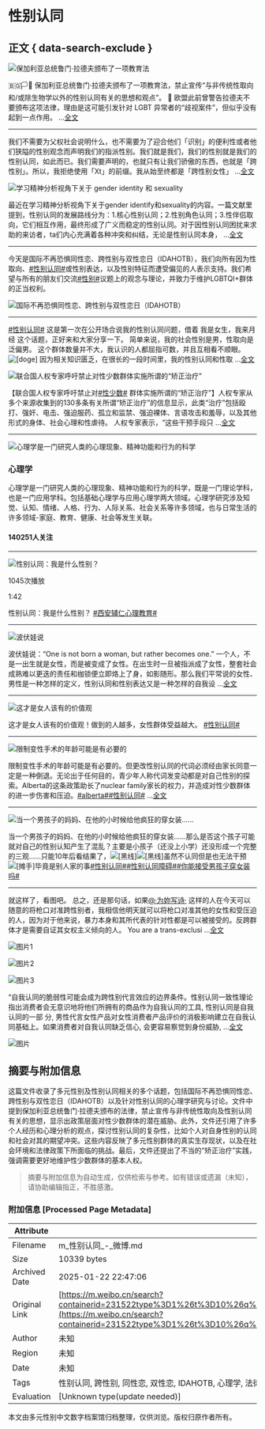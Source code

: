 # 性别认同

## 正文 { data-search-exclude }


![保加利亚总统鲁门·拉德夫颁布了一项教育法](https://wx3.sinaimg.cn/orj360/006bQTxmgy1hsp3mybqw9j30m80cijsr.jpg)

🇧🇬🏳️🌈 保加利亚总统鲁门·拉德夫颁布了一项教育法，禁止宣传“与非传统性取向和/或除生物学以外的性别认同有关的思想和观点”。 🫠 欧盟此前曾警告拉德夫不要颁布这项法律，理由是这可能引发针对 LGBT 异常者的“歧视案件”，但似乎没有起到一点作用。 ...[全文](/status/5067815252133192)

---

我们不需要为父权社会说明什么，也不需要为了迎合他们「识别」的便利性或者他们狭隘的性别观念而声明我们的指派性别。我们就是我们，我们的性别就是我们的性别认同，如此而已。我们需要声明的，也就只有让我们骄傲的东西，也就是「跨性别」。所以，我拒绝使用「Xt」的前缀。我从始至终都是「跨性别女性」 ...[全文](/status/4972337535649949)

![学习精神分析视角下关于 gender identity 和 sexuality](https://wx3.sinaimg.cn/orj360/ab4bfad0gy1hdcdlkvrvej21ww2pgn7m.jpg)

最近在学习精神分析视角下关于gender identify和sexuality的内容。一篇文献里提到，性别认同的发展路线分为：1.核心性别认同；2.性别角色认同；3.性伴侣取向，它们相互作用，最终形成了广义而稳定的性别认同。对于因性别认同困扰来求助的来访者，ta们内心充满着各种冲突和纠结，无论是性别认同本身， ...[全文](/status/4894561841973899)

---

今天是国际不再恐惧同性恋、跨性别与双性恋日（IDAHOTB），我们向所有因为性取向、[#性别认同#](https://m.weibo.cn/search?containerid=231522type%3D1%26t%3D10%26q%3D%23%E6%80%A7%E5%88%AB%E8%AE%A4%E5%90%8C%23&isnewpage=1&luicode=10000011&lfid=231522type%3D1%26t%3D10%26q%3D%23%E6%80%A7%E5%88%AB%E8%AE%A4%E5%90%8C%23&featurecode=10000085)或性别表达，以及性别特征而遭受偏见的人表示支持。我们希望与所有的朋友们交流[#性别#](https://m.weibo.cn/search?containerid=231522type%3D1%26t%3D10%26q%3D%23%E6%80%A7%E5%88%AB%23&isnewpage=1&luicode=10000011&lfid=231522type%3D1%26t%3D10%26q%3D%23%E6%80%A7%E5%88%AB%E8%AE%A4%E5%90%8C%23&featurecode=10000085)议题上的观念与理论，并致力于维护LGBTQI+群体的正当权利。

![国际不再恐惧同性恋、跨性别与双性恋日（IDAHOTB）](https://wx2.sinaimg.cn/orj360/6207b2fely1gqi0xg5m8cj20fu0aut9i.jpg)

---

[#性别认同#](https://m.weibo.cn/search?containerid=231522type%3D1%26t%3D10%26q%3D%23%E6%80%A7%E5%88%AB%E8%AE%A4%E5%90%8C%23&isnewpage=1&luicode=10000011&lfid=231522type%3D1%26t%3D10%26q%3D%23%E6%80%A7%E5%88%AB%E8%AE%A4%E5%90%8C%23&featurecode=10000085) 这是第一次在公开场合说我的性别认同问题，借着 我是女生，我来月经 这个话题，正好来和大家分享一下。 简单来说，我的社会性别是男，性取向是泛偏男。 这个群体数量并不大，我认识的人都屈指可数，并且互相看不顺眼。![[doge]](https://h5.sinaimg.cn/m/emoticon/icon/others/d_doge-be7f768d78.png) 因为相关知识匮乏，在很长的一段时间里，我的性别认同和性取 ...[全文](/status/4473754098666249)

![联合国人权专家呼吁禁止对性少数群体实施所谓的“矫正治疗”](https://wx4.sinaimg.cn/orj360/006EtEOjly1gc1wiko06vj30u0162dnc.jpg)

【联合国人权专家呼吁禁止对[#性少数#](https://m.weibo.cn/search?containerid=231522type%3D1%26t%3D10%26q%3D%23%E6%80%A7%E5%B0%91%E6%95%B0%23&isnewpage=1&luicode=10000011&lfid=231522type%3D1%26t%3D10%26q%3D%23%E6%80%A7%E5%88%AB%E8%AE%A4%E5%90%8C%23&featurecode=10000085) 群体实施所谓的“矫正治疗”】人权专家从多个来源收集到的130多条有关所谓“矫正治疗”的信息显示，此类“治疗”包括殴打、强奸、电击、强迫服药、孤立和监禁、强迫裸体、言语攻击和羞辱，以及其他形式的身体、社会心理和性虐待。 人权专家表示，“这些干预手段只 ...[全文](/status/4524562744773758)

---

![心理学是一门研究人类的心理现象、精神功能和行为的科学](https://wx1.sinaimg.cn/thumbnail/766b912cgy1fp25spcqr6j20fy0fyjs2.jpg)

### 心理学

心理学是一门研究人类的心理现象、精神功能和行为的科学，既是一门理论学科，也是一门应用学科。包括基础心理学与应用心理学两大领域。心理学研究涉及知觉、认知、情绪、人格、行为、人际关系、社会关系等许多领域，也与日常生活的许多领域-家庭、教育、健康、社会等发生关联。

#### 140251人关注

---

![性别认同：我是什么性别？](https://wx1.sinaimg.cn/orj480/60e5b8b5ly1hwtvkkvk4tj21hc0u0mzp.jpg)

1045次播放

1:42

性别认同：我是什么性别？ [#西安辅仁心理教育#](https://m.weibo.cn/search?containerid=231522type%3D1%26t%3D10%26q%3D%23%E8%A5%BF%E5%AE%89%E8%BE%85%E4%BB%81%E5%BF%83%E7%90%86%E6%95%99%E8%82%B2%23&extparam=%23%E8%A5%BF%E5%AE%89%E8%BE%85%E4%BB%81%E5%BF%83%E7%90%86%E6%95%99%E8%82%B2%23&luicode=10000011&lfid=231522type%3D1%26t%3D10%26q%3D%23%E6%80%A7%E5%88%AB%E8%AE%A4%E5%90%8C%23&featurecode=10000085)

---

![波伏娃说](https://wx2.sinaimg.cn/orj480/008xCPunly1hug6ek5rbzj30u01hcabb.jpg)

波伏娃说：“One is not born a woman, but rather becomes one.” 一个人，不是一出生就是女性，而是被变成了女性。在出生时一旦被指派成了女性，整套社会成熟难以更迭的责任和枷锁便立即烙上了身，如影随形。那么我们平常说的女性、男性是一种怎样的定义，性别认同和性别表达又是一种怎样的自我设 ...[全文](/status/5067594472882684)

---

![这才是女人该有的价值观](https://wx4.sinaimg.cn/orj480/008rssSugy1hsoe6ky1z0j30u00gwqc3.jpg)

这才是女人该有的价值观！做到的人越多，女性群体受益越大。 [#性别认同#](https://m.weibo.cn/search?containerid=231522type%3D1%26t%3D10%26q%3D%23%E6%80%A7%E5%88%AB%E8%AE%A4%E5%90%8C%23&isnewpage=1&luicode=10000011&lfid=231522type%3D1%26t%3D10%26q%3D%23%E6%80%A7%E5%88%AB%E8%AE%A4%E5%90%8C%23&featurecode=10000085)

---

![限制变性手术的年龄可能是有必要的](https://wx1.sinaimg.cn/orj360/007vS9tDly1hp5d6jsrikj31320i2431.jpg)

限制变性手术的年龄可能是有必要的。但更改性别认同的代词必须经由家长同意一定是一种倒退。无论出于任何目的，青少年人称代词发变动都是对自己性别的探索。Alberta的这条政策助长了nuclear family家长的权力，并造成对性少数群体的进一步伤害和压迫。[#alberta#](https://m.weibo.cn/search?containerid=231522type%3D1%26t%3D10%26q%3D%23alberta%23&luicode=10000011&lfid=231522type%3D1%26t%3D10%26q%3D%23%E6%80%A7%E5%88%AB%E8%AE%A4%E5%90%8C%23&featurecode=10000085)[#性别认同#](https://m.weibo.cn/search?containerid=231522type%3D1%26t%3D10%26q%3D%23%E6%80%A7%E5%88%AB%E8%AE%A4%E5%90%8C%23&isnewpage=1&luicode=10000011&lfid=231522type%3D1%26t%3D10%26q%3D%23%E6%80%A7%E5%88%AB%E8%AE%A4%E5%90%8C%23&featurecode=10000085) ...[全文](/status/4996596144277929)

---

![当一个男孩子的妈妈、在他的小时候给他疯狂的穿女装……](https://wx4.sinaimg.cn/orj360/008zh0nVgy1hmdw1axkt1j30wr1z0dvv.jpg)

当一个男孩子的妈妈、在他的小时候给他疯狂的穿女装……那么是否这个孩子可能就对自己的性别认知产生了混乱？主要是小孩子（还没上小学）还没形成一个完整的三观……只能10年后看结果了，![[黑线]](https://h5.sinaimg.cn/m/emoticon/icon/default/d_heixian-1bcf71bba6.png)![[黑线]](https://h5.sinaimg.cn/m/emoticon/icon/default/d_heixian-1bcf71bba6.png)虽然不认同但是也无法干预![[摊手]](https://h5.sinaimg.cn/m/emoticon/icon/default/d_tanshou-fa05d4eacf.png)毕竟是别人家的事[#性别认同#](https://m.weibo.cn/search?containerid=231522type%3D1%26t%3D10%26q%3D%23%E6%80%A7%E5%88%AB%E8%AE%A4%E5%90%8C%23&isnewpage=1&luicode=10000011&lfid=231522type%3D1%26t%3D10%26q%3D%23%E6%80%A7%E5%88%AB%E8%AE%A4%E5%90%8C%23&featurecode=10000085)[#性别认同障碍#](https://m.weibo.cn/search?containerid=231522type%3D1%26t%3D10%26q%3D%23%E6%80%A7%E5%88%AB%E8%AE%A4%E5%90%8C%E9%9A%9C%E7%A2%8D%23&luicode=10000011&lfid=231522type%3D1%26t%3D10%26q%3D%23%E6%80%A7%E5%88%AB%E8%AE%A4%E5%90%8C%23&featurecode=10000085)[#你能接受男孩子穿女装吗#](https://m.weibo.cn/search?containerid=231522type%3D1%26t%3D10%26q%3D%23%E4%BD%A0%E8%83%BD%E6%8E%A5%E5%8F%97%E7%94%B7%E5%AD%A9%E5%AD%90%E7%A9%BF%E5%A5%B3%E8%A3%85%E5%90%97%23&extparam=%23%E4%BD%A0%E8%83%BD%E6%8E%A5%E5%8F%97%E7%94%B7%E5%AD%A9%E5%AD%90%E7%A9%BF%E5%A5%B3%E8%A3%85%E5%90%97%23&luicode=10000011&lfid=231522type%3D1%26t%3D10%26q%3D%23%E6%80%A7%E5%88%AB%E8%AE%A4%E5%90%8C%23&featurecode=10000085)

---

就这样了，看图吧。 总之，还是那句话，如果[@·为妳写诗·](/n/·为妳写诗·) 这样的人在今天可以随意的将枪口对准跨性别者，我相信他明天就可以将枪口对准其他的女性和受压迫的人，因为对于他来说，暴力本身和其所代表的针对性都是可以被接受的。反跨群体才是需要自证其女权主义倾向的人。 You are a trans-exclusi ...[全文](/status/4979167118495501)

![图片1](https://wx4.sinaimg.cn/orj360/008zOoAjgy1hkuair17m3j30u01uoduh.jpg)

![图片2](https://wx3.sinaimg.cn/orj360/008zOoAjgy1hkuairpterj30u01uo112.jpg)

![图片3](https://wx3.sinaimg.cn/orj360/008zOoAjgy1hkuais7ggqj30u00ghgn4.jpg)

“自我认同的脆弱性可能会成为跨性别代言效应的边界条件。性别认同一致性理论指出消费者会无意识地将他们所拥有的商品作为自我认同的工具, 性别认同是自我认同的一部 分, 男性代言女性产品对女性消费者产品评价的消极影响建立在自我认同基础上。如果消费者对自我认同缺乏信心, 会更容易察觉到身份威胁, ...[全文](/status/4950345694840200)

![图片](https://wx1.sinaimg.cn/orj360/67310886ly1hiacfshe3ej20tt0jkwuf.jpg)
<!-- tcd_original_link https://m.weibo.cn/search?containerid=231522type%3D1%26t%3D10%26q%3D%23%E6%80%A7%E5%88%AB%E8%AE%A4%E5%90%8C%23&isnewpage=1&luicode=20000174&featurecode=10000085 -->


## 摘要与附加信息

<!-- tcd_abstract -->
这篇文件收录了多元性别及性别认同相关的多个话题，包括国际不再恐惧同性恋、跨性别与双性恋日（IDAHOTB）以及针对性别认同的心理学研究与讨论。文件中提到保加利亚总统鲁门·拉德夫颁布的法律，禁止宣传与非传统性取向及性别认同有关的思想，显示出政策层面对性少数群体的潜在威胁。此外，文件还引用了许多个人经历和心理分析的观点，探讨性别认同的复杂性，比如个人对自身性别的认同和社会对其的期望冲突。这些内容反映了多元性别群体的真实生存现状，以及在社会环境和法律政策下所面临的挑战。最后，文件还提出了不当的“矫正治疗”实践，强调需要更好地维护性少数群体的基本人权。
<!-- tcd_abstract_end -->

> 摘要与附加信息为自动生成，仅供检索与参考。如有错误或遗漏（未知），请协助编辑指正，不胜感激。

### 附加信息 [Processed Page Metadata]

| Attribute       | Value                                  |
|-----------------|----------------------------------------|
| Filename        | m_性别认同_-_微博.md                             |
| Size            | 10339 bytes                           |
| Archived Date   | 2025-01-22 22:47:06                             |
| Original Link   | [https://m.weibo.cn/search?containerid=231522type%3D1%26t%3D10%26q%3D%23%E6%80%A7%E5%88%AB%E8%AE%A4%E5%90%8C%23&isnewpage=1&luicode=20000174&featurecode=10000085](https://m.weibo.cn/search?containerid=231522type%3D1%26t%3D10%26q%3D%23%E6%80%A7%E5%88%AB%E8%AE%A4%E5%90%8C%23&isnewpage=1&luicode=20000174&featurecode=10000085)                       |
| Author          | 未知                               |
| Region          | 未知                               |
| Date            | 未知                                 |
| Tags            | 性别认同, 跨性别, 同性恋, 双性恋, IDAHOTB, 心理学, 法律政策, 生存现状, 性别表达, LGBTQI+                                 |
| Evaluation            | [Unknown type(update needed)]                                 |
<!-- tcd_table_end -->

本文由多元性别中文数字档案馆归档整理，仅供浏览。版权归原作者所有。
